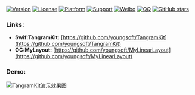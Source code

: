[![Version](https://img.shields.io/cocoapods/v/MyLayout.svg?style=flat)](http://cocoapods.org/pods/MyLayout)
[![License](https://img.shields.io/cocoapods/l/MyLayout.svg?style=flat)](http://cocoapods.org/pods/MyLayout)
[![Platform](https://img.shields.io/cocoapods/p/MyLayout.svg?style=flat)](http://cocoapods.org/pods/MyLayout)
[![Support](https://img.shields.io/badge/support-iOS%205%2B%20-blue.svg?style=flat)](https://www.apple.com/nl/ios/)
[![Weibo](https://img.shields.io/badge/Sina微博-@欧阳大哥2013-yellow.svg?style=flat)](http://weibo.com/1411091507)
[![QQ](https://img.shields.io/badge/QQ-156355113-yellow.svg?style=flat)]()
[![GitHub stars](https://img.shields.io/github/stars/youngsoft/MyLinearLayout.svg)](https://github.com/youngsoft/MyLinearLayout/stargazers)


### Links:
* **Swif:TangramKit:** [https://github.com/youngsoft/TangramKit](https://github.com/youngsoft/TangramKit)
* **OC:MyLayout:** [https://github.com/youngsoft/MyLinearLayout](https://github.com/youngsoft/MyLinearLayout)

### Demo:
![TangramKit演示效果图](http://upload-images.jianshu.io/upload_images/1432482-3bfd0855a51b6d8e.gif?imageMogr2/auto-orient/strip)

